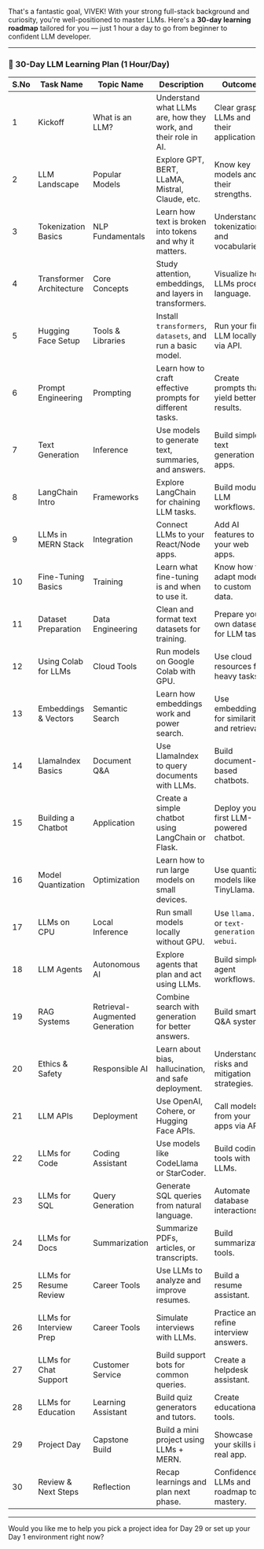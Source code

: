 That's a fantastic goal, VIVEK! With your strong full-stack background and curiosity, you're well-positioned to master LLMs. Here's a **30-day learning roadmap** tailored for you — just 1 hour a day to go from beginner to confident LLM developer.

---

### 🧠 30-Day LLM Learning Plan (1 Hour/Day)

| S.No | Task Name                  | Topic Name                     | Description                                                                 | Outcomes                                                                 |
|------|----------------------------|--------------------------------|-----------------------------------------------------------------------------|--------------------------------------------------------------------------|
| 1    | Kickoff                    | What is an LLM?                | Understand what LLMs are, how they work, and their role in AI.             | Clear grasp of LLMs and their applications.                             |
| 2    | LLM Landscape              | Popular Models                 | Explore GPT, BERT, LLaMA, Mistral, Claude, etc.                            | Know key models and their strengths.                                     |
| 3    | Tokenization Basics        | NLP Fundamentals               | Learn how text is broken into tokens and why it matters.                   | Understand tokenization and vocabularies.                                |
| 4    | Transformer Architecture   | Core Concepts                  | Study attention, embeddings, and layers in transformers.                   | Visualize how LLMs process language.                                     |
| 5    | Hugging Face Setup         | Tools & Libraries              | Install `transformers`, `datasets`, and run a basic model.                 | Run your first LLM locally or via API.                                   |
| 6    | Prompt Engineering         | Prompting                      | Learn how to craft effective prompts for different tasks.                  | Create prompts that yield better results.                                |
| 7    | Text Generation            | Inference                      | Use models to generate text, summaries, and answers.                       | Build simple text generation apps.                                       |
| 8    | LangChain Intro            | Frameworks                     | Explore LangChain for chaining LLM tasks.                                  | Build modular LLM workflows.                                             |
| 9    | LLMs in MERN Stack         | Integration                    | Connect LLMs to your React/Node apps.                                      | Add AI features to your web apps.                                        |
| 10   | Fine-Tuning Basics         | Training                       | Learn what fine-tuning is and when to use it.                              | Know how to adapt models to custom data.                                 |
| 11   | Dataset Preparation        | Data Engineering               | Clean and format text datasets for training.                               | Prepare your own dataset for LLM tasks.                                  |
| 12   | Using Colab for LLMs       | Cloud Tools                    | Run models on Google Colab with GPU.                                       | Use cloud resources for heavy tasks.                                     |
| 13   | Embeddings & Vectors       | Semantic Search                | Learn how embeddings work and power search.                                | Use embeddings for similarity and retrieval.                             |
| 14   | LlamaIndex Basics          | Document Q&A                   | Use LlamaIndex to query documents with LLMs.                               | Build document-based chatbots.                                           |
| 15   | Building a Chatbot         | Application                    | Create a simple chatbot using LangChain or Flask.                          | Deploy your first LLM-powered chatbot.                                   |
| 16   | Model Quantization         | Optimization                   | Learn how to run large models on small devices.                            | Use quantized models like TinyLlama.                                     |
| 17   | LLMs on CPU                | Local Inference                | Run small models locally without GPU.                                      | Use `llama.cpp` or `text-generation-webui`.                              |
| 18   | LLM Agents                 | Autonomous AI                  | Explore agents that plan and act using LLMs.                               | Build simple agent workflows.                                            |
| 19   | RAG Systems                | Retrieval-Augmented Generation | Combine search with generation for better answers.                         | Build smarter Q&A systems.                                               |
| 20   | Ethics & Safety            | Responsible AI                 | Learn about bias, hallucination, and safe deployment.                      | Understand risks and mitigation strategies.                              |
| 21   | LLM APIs                   | Deployment                     | Use OpenAI, Cohere, or Hugging Face APIs.                                 | Call models from your apps via API.                                      |
| 22   | LLMs for Code              | Coding Assistant               | Use models like CodeLlama or StarCoder.                                   | Build coding tools with LLMs.                                            |
| 23   | LLMs for SQL               | Query Generation               | Generate SQL queries from natural language.                                | Automate database interactions.                                          |
| 24   | LLMs for Docs              | Summarization                  | Summarize PDFs, articles, or transcripts.                                  | Build summarization tools.                                               |
| 25   | LLMs for Resume Review     | Career Tools                   | Use LLMs to analyze and improve resumes.                                   | Build a resume assistant.                                                |
| 26   | LLMs for Interview Prep    | Career Tools                   | Simulate interviews with LLMs.                                             | Practice and refine interview answers.                                   |
| 27   | LLMs for Chat Support      | Customer Service               | Build support bots for common queries.                                     | Create a helpdesk assistant.                                             |
| 28   | LLMs for Education         | Learning Assistant             | Build quiz generators and tutors.                                          | Create educational tools.                                                |
| 29   | Project Day                | Capstone Build                 | Build a mini project using LLMs + MERN.                                    | Showcase your skills in a real app.                                      |
| 30   | Review & Next Steps        | Reflection                     | Recap learnings and plan next phase.                                       | Confidence in LLMs and roadmap to mastery.                               |

---

Would you like me to help you pick a project idea for Day 29 or set up your Day 1 environment right now?